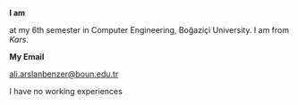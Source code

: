 <b>I am </b>

at my 6th semester in Computer Engineering, Boğaziçi University. I am from <i>Kars</i>.


<b>My Email</b>

ali.arslanbenzer@boun.edu.tr

I have no working experiences